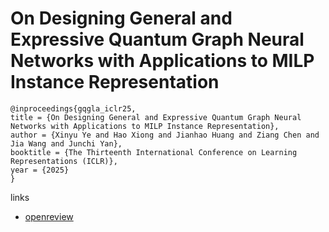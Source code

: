 # On Designing General and Expressive Quantum Graph Neural Networks with Applications to MILP Instance Representation

```
@inproceedings{gqgla_iclr25,
title = {On Designing General and Expressive Quantum Graph Neural Networks with Applications to MILP Instance Representation},
author = {Xinyu Ye and Hao Xiong and Jianhao Huang and Ziang Chen and Jia Wang and Junchi Yan},
booktitle = {The Thirteenth International Conference on Learning Representations (ICLR)},
year = {2025}
}
```

links
- [openreview](https://openreview.net/forum?id=IQi8JOqLuv)
